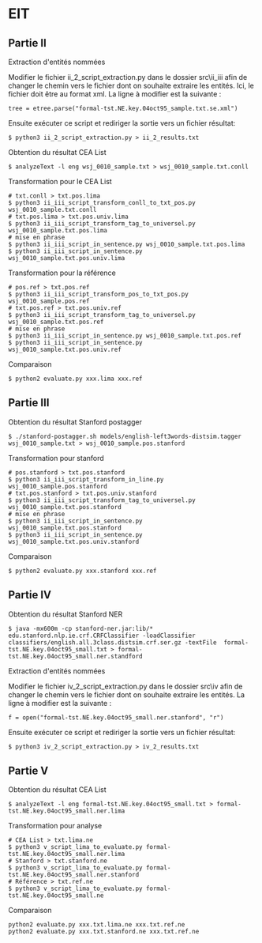 # EIT

## Partie II

Extraction d'entités nommées

Modifier le fichier ii_2_script_extraction.py dans le dossier src\ii_iii afin de changer le chemin vers le fichier dont on souhaite extraire les entités.
Ici, le fichier doit être au format xml.
La ligne à modifier est la suivante :
```shell
tree = etree.parse("formal-tst.NE.key.04oct95_sample.txt.se.xml")
```
Ensuite exécuter ce script  et rediriger la sortie vers un fichier résultat:

```shell
$ python3 ii_2_script_extraction.py > ii_2_results.txt
```

Obtention du résultat CEA List
```shell
$ analyzeText -l eng wsj_0010_sample.txt > wsj_0010_sample.txt.conll
```

Transformation pour le CEA List
```shell
# txt.conll > txt.pos.lima
$ python3 ii_iii_script_transform_conll_to_txt_pos.py wsj_0010_sample.txt.conll
# txt.pos.lima > txt.pos.univ.lima
$ python3 ii_iii_script_transform_tag_to_universel.py wsj_0010_sample.txt.pos.lima
# mise en phrase
$ python3 ii_iii_script_in_sentence.py wsj_0010_sample.txt.pos.lima
$ python3 ii_iii_script_in_sentence.py wsj_0010_sample.txt.pos.univ.lima
```
Transformation pour la référence
```shell
# pos.ref > txt.pos.ref
$ python3 ii_iii_script_transform_pos_to_txt_pos.py wsj_0010_sample.pos.ref
# txt.pos.ref > txt.pos.univ.ref
$ python3 ii_iii_script_transform_tag_to_universel.py wsj_0010_sample.txt.pos.ref
# mise en phrase
$ python3 ii_iii_script_in_sentence.py wsj_0010_sample.txt.pos.ref
$ python3 ii_iii_script_in_sentence.py wsj_0010_sample.txt.pos.univ.ref
```
Comparaison 
```shell
$ python2 evaluate.py xxx.lima xxx.ref
```
## Partie III
Obtention du résultat Stanford postagger
```shell
$ ./stanford-postagger.sh models/english-left3words-distsim.tagger wsj_0010_sample.txt > wsj_0010_sample.pos.stanford
```

Transformation pour stanford
```shell
# pos.stanford > txt.pos.stanford
$ python3 ii_iii_script_transform_in_line.py wsj_0010_sample.pos.stanford
# txt.pos.stanford > txt.pos.univ.stanford
$ python3 ii_iii_script_transform_tag_to_universel.py wsj_0010_sample.txt.pos.stanford
# mise en phrase
$ python3 ii_iii_script_in_sentence.py wsj_0010_sample.txt.pos.stanford
$ python3 ii_iii_script_in_sentence.py wsj_0010_sample.txt.pos.univ.stanford
```
Comparaison 
```shell
$ python2 evaluate.py xxx.stanford xxx.ref
```
## Partie IV
Obtention du résultat Stanford NER
```shell
$ java -mx600m -cp stanford-ner.jar:lib/* edu.stanford.nlp.ie.crf.CRFClassifier -loadClassifier classifiers/english.all.3class.distsim.crf.ser.gz -textFile  formal-tst.NE.key.04oct95_small.txt > formal-tst.NE.key.04oct95_small.ner.standford 
```

Extraction d'entités nommées

Modifier le fichier iv_2_script_extraction.py dans le dossier src\iv afin de changer le chemin vers le fichier dont on souhaite extraire les entités.
La ligne à modifier est la suivante :
```shell
f = open("formal-tst.NE.key.04oct95_small.ner.stanford", "r")
```
Ensuite exécuter ce script  et rediriger la sortie vers un fichier résultat:

```shell
$ python3 iv_2_script_extraction.py > iv_2_results.txt
```

## Partie V
Obtention du résultat CEA List
```shell
$ analyzeText -l eng formal-tst.NE.key.04oct95_small.txt > formal-tst.NE.key.04oct95_small.ner.lima
```
Transformation pour analyse
```shell
# CEA List > txt.lima.ne
$ python3 v_script_lima_to_evaluate.py formal-tst.NE.key.04oct95_small.ner.lima
# Stanford > txt.stanford.ne
$ python3 v_script_lima_to_evaluate.py formal-tst.NE.key.04oct95_small.ner.stanford
# Référence > txt.ref.ne
$ python3 v_script_lima_to_evaluate.py formal-tst.NE.key.04oct95_small.ne
```
Comparaison
```shell
python2 evaluate.py xxx.txt.lima.ne xxx.txt.ref.ne
python2 evaluate.py xxx.txt.stanford.ne xxx.txt.ref.ne
```
